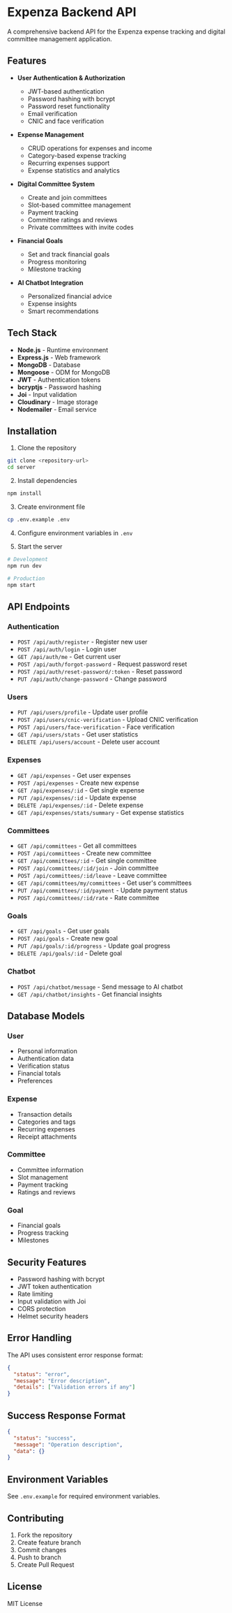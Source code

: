 # Expenza Backend API

A comprehensive backend API for the Expenza expense tracking and digital committee management application.

## Features

- **User Authentication & Authorization**
  - JWT-based authentication
  - Password hashing with bcrypt
  - Password reset functionality
  - Email verification
  - CNIC and face verification

- **Expense Management**
  - CRUD operations for expenses and income
  - Category-based expense tracking
  - Recurring expenses support
  - Expense statistics and analytics

- **Digital Committee System**
  - Create and join committees
  - Slot-based committee management
  - Payment tracking
  - Committee ratings and reviews
  - Private committees with invite codes

- **Financial Goals**
  - Set and track financial goals
  - Progress monitoring
  - Milestone tracking

- **AI Chatbot Integration**
  - Personalized financial advice
  - Expense insights
  - Smart recommendations

## Tech Stack

- **Node.js** - Runtime environment
- **Express.js** - Web framework
- **MongoDB** - Database
- **Mongoose** - ODM for MongoDB
- **JWT** - Authentication tokens
- **bcryptjs** - Password hashing
- **Joi** - Input validation
- **Cloudinary** - Image storage
- **Nodemailer** - Email service

## Installation

1. Clone the repository
```bash
git clone <repository-url>
cd server
```

2. Install dependencies
```bash
npm install
```

3. Create environment file
```bash
cp .env.example .env
```

4. Configure environment variables in `.env`

5. Start the server
```bash
# Development
npm run dev

# Production
npm start
```

## API Endpoints

### Authentication
- `POST /api/auth/register` - Register new user
- `POST /api/auth/login` - Login user
- `GET /api/auth/me` - Get current user
- `POST /api/auth/forgot-password` - Request password reset
- `POST /api/auth/reset-password/:token` - Reset password
- `PUT /api/auth/change-password` - Change password

### Users
- `PUT /api/users/profile` - Update user profile
- `POST /api/users/cnic-verification` - Upload CNIC verification
- `POST /api/users/face-verification` - Face verification
- `GET /api/users/stats` - Get user statistics
- `DELETE /api/users/account` - Delete user account

### Expenses
- `GET /api/expenses` - Get user expenses
- `POST /api/expenses` - Create new expense
- `GET /api/expenses/:id` - Get single expense
- `PUT /api/expenses/:id` - Update expense
- `DELETE /api/expenses/:id` - Delete expense
- `GET /api/expenses/stats/summary` - Get expense statistics

### Committees
- `GET /api/committees` - Get all committees
- `POST /api/committees` - Create new committee
- `GET /api/committees/:id` - Get single committee
- `POST /api/committees/:id/join` - Join committee
- `POST /api/committees/:id/leave` - Leave committee
- `GET /api/committees/my/committees` - Get user's committees
- `PUT /api/committees/:id/payment` - Update payment status
- `POST /api/committees/:id/rate` - Rate committee

### Goals
- `GET /api/goals` - Get user goals
- `POST /api/goals` - Create new goal
- `PUT /api/goals/:id/progress` - Update goal progress
- `DELETE /api/goals/:id` - Delete goal

### Chatbot
- `POST /api/chatbot/message` - Send message to AI chatbot
- `GET /api/chatbot/insights` - Get financial insights

## Database Models

### User
- Personal information
- Authentication data
- Verification status
- Financial totals
- Preferences

### Expense
- Transaction details
- Categories and tags
- Recurring expenses
- Receipt attachments

### Committee
- Committee information
- Slot management
- Payment tracking
- Ratings and reviews

### Goal
- Financial goals
- Progress tracking
- Milestones

## Security Features

- Password hashing with bcrypt
- JWT token authentication
- Rate limiting
- Input validation with Joi
- CORS protection
- Helmet security headers

## Error Handling

The API uses consistent error response format:
```json
{
  "status": "error",
  "message": "Error description",
  "details": ["Validation errors if any"]
}
```

## Success Response Format

```json
{
  "status": "success",
  "message": "Operation description",
  "data": {}
}
```

## Environment Variables

See `.env.example` for required environment variables.

## Contributing

1. Fork the repository
2. Create feature branch
3. Commit changes
4. Push to branch
5. Create Pull Request

## License

MIT License